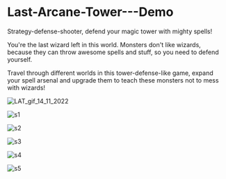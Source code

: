 # Last-Arcane-Tower---Demo
Strategy-defense-shooter, defend your magic tower with mighty spells!


You're the last wizard left in this world. Monsters don't like wizards, because they can throw awesome spells and stuff,  so you need to defend yourself. 

Travel through different worlds in this tower-defense-like game, expand your spell arsenal and upgrade them to teach these monsters not to mess with wizards!

![LAT_gif_14_11_2022](https://user-images.githubusercontent.com/91789757/201703654-e2b18c4d-ac3d-4002-8f97-5040926266f4.gif)


![s1](https://user-images.githubusercontent.com/91789757/201703703-cd9f40c3-5984-4126-af71-e4885a98e72b.png)

![s2](https://user-images.githubusercontent.com/91789757/201703729-a5d2c5e9-d49b-4cd6-88fd-903889e2f899.png)

![s3](https://user-images.githubusercontent.com/91789757/201703745-e6c69236-18c1-4a2b-b4b7-3c855619ce9f.png)

![s4](https://user-images.githubusercontent.com/91789757/201703759-dcabd7f9-cf39-47ba-8365-3a1e60fe254f.png)

![s5](https://user-images.githubusercontent.com/91789757/201703776-f5fc88cc-6235-4ad0-b2de-4816efa5f92b.png)
